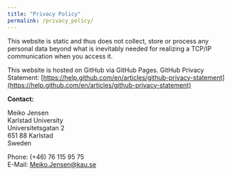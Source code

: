 ```yaml
---
title: "Privacy Policy"
permalink: /privacy_policy/
---
```


This website is static and thus does not collect, store or process any personal data beyond what is inevitably needed for realizing a TCP/IP communication when you access it.

This website is hosted on GitHub via GitHub Pages. GitHub Privacy Statement: [https://help.github.com/en/articles/github-privacy-statement](https://help.github.com/en/articles/github-privacy-statement)

**Contact:**

Meiko Jensen<br>
Karlstad University<br>
Universitetsgatan 2<br>
651 88 Karlstad<br>
Sweden<br>

Phone: (+46) 76 115 95 75<br>
E-Mail: [Meiko.Jensen@kau.se](mailto:Meiko.Jensen@kau.se)<br>
